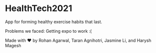 # HealthTech2021

App for forming healthy exercise habits that last.


Problems we faced:
Getting expo to work :(


Made with ♥ by Rohan Agarwal, Taran Agnihotri, Jasmine Li, and Harysh Magesh